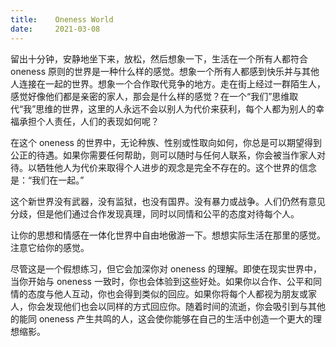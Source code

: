 ```yaml
---
title:    Oneness World
date:     2021-03-08
---
```


留出十分钟，安静地坐下来，放松，然后想象一下，生活在一个所有人都符合 oneness 原则的世界是一种什么样的感觉。想象一个所有人都感到快乐并与其他人连接在一起的世界。想象一个合作取代竞争的地方。走在街上经过一群陌生人，感觉好像他们都是亲密的家人，那会是什么样的感觉？在一个“我们”思维取代“我”思维的世界，这里的人永远不会以别人为代价来获利，每个人都为别人的幸福承担个人责任，人们的表现如何呢？

在这个 oneness 的世界中，无论种族、性别或性取向如何，你总是可以期望得到公正的待遇。如果你需要任何帮助，则可以随时与任何人联系，你会被当作家人对待。以牺牲他人为代价来取得个人进步的观念是完全不存在的。这个世界的信念是：“我们在一起。” 

这个新世界没有武器，没有监狱，也没有国界。没有暴力或战争。人们仍然有意见分歧，但是他们通过合作发现真理，同时以同情和公平的态度对待每个人。

让你的思想和情感在一体化世界中自由地傲游一下。想想实际生活在那里的感觉。注意它给你的感觉。

尽管这是一个假想练习，但它会加深你对 oneness 的理解。即使在现实世界中，当你开始与 oneness 一致时，你也会体验到这些好处。如果你以合作、公平和同情的态度与他人互动，你也会得到类似的回应。如果你将每个人都视为朋友或家人，你会发现他们也会以同样的方式回应你。随着时间的流逝，你会吸引到与其他的能同 oneness 产生共鸣的人，这会使你能够在自己的生活中创造一个更大的理想缩影。

